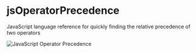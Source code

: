 jsOperatorPrecedence
=====================
JavaScript language reference for quickly finding the relative precedence of two operators

![JavaScript Operator Precedence](http://jsoperatorprecedence.com/docs/preview.png)
